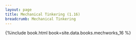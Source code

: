 ```yaml
---
layout: page
title: Mechanical Tinkering (1.16)
breadcrumb: Mechanical Tinkering
---
```


{%include book.html book=site.data.books.mechworks_16 %}